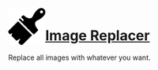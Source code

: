 <img src="icon512.png?raw=true" width="75" align="left">

# [Image Replacer](https://chrome.google.com/webstore/detail/image-replacer/kjdfnmkplcjchfjealepndkfjgcgonib)
Replace all images with whatever you want.

